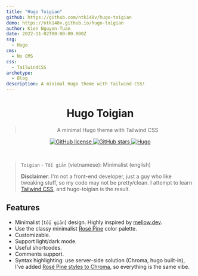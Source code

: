 ```yaml
---
title: "Hugo Toigian"
github: https://github.com/ntk148v/hugo-toigian
demo: https://ntk148v.github.io/hugo-toigian
author: Kien Nguyen-Tuan
date: 2022-11-02T00:00:00.000Z
ssg:
  - Hugo
cms:
  - No CMS
css:
  - TailwindCSS 
archetype:
  - Blog
description: A minimal Hugo theme with Tailwind CSS!
---
```


<div align="center">
 <h1>Hugo Toigian</h1>
 <blockquote align="center">A minimal Hugo theme with Tailwind CSS</blockquote>
 <p>
  <a href="https://github.com/ntk148v/hugo-toigian/blob/master/LICENSE">
   <img alt="GitHub license" src="https://img.shields.io/github/license/ntk148v/hugo-toigian?style=for-the-badge">
  </a>
  <a href="https://github.com/ntk148v/hugo-toigian/stargazers">
            <img alt="GitHub stars" src="https://img.shields.io/github/stars/ntk148v/hugo-toigian?style=for-the-badge">
        </a>
        <a href="https://gohugo.io">
            <img alt="Hugo" src="https://img.shields.io/badge/hugo-0.93.0-blue.svg?style=for-the-badge">
        </a>
 </p><br>
</div>

> `Toigian` - `Tối giản` (vietnamese): Minimalist (english)
>
> **Disclaimer**: I'm not a front-end developer, just a guy who like tweaking stuff, so my code may not be pretty/clean. I attempt to learn [Tailwind CSS](https://tailwindcss.com/), and hugo-toigian is the result.

## Features

- Minimalist (`tối giản`) design. Highly inspired by [mellow.dev](https://mellow.dev/).
- Use the classy minimalist [Rosé Pine](https://github.com/rose-pine/palette) color palette.
- Customizable.
- Support light/dark mode.
- Useful shortcodes.
- Comments support.
- Syntax highlighting: use server-side solution (Chroma, hugo built-in), I've added [Rosé Pine styles to Chroma](https://github.com/alecthomas/chroma/pull/689), so everything is the same vibe.
